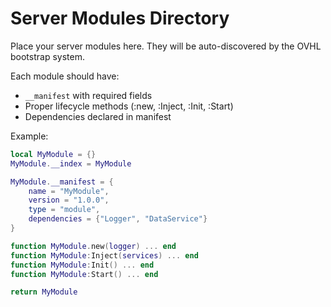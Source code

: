 # Server Modules Directory

Place your server modules here. They will be auto-discovered by the OVHL bootstrap system.

Each module should have:
- `__manifest` with required fields
- Proper lifecycle methods (:new, :Inject, :Init, :Start)
- Dependencies declared in manifest

Example:
```lua
local MyModule = {}
MyModule.__index = MyModule

MyModule.__manifest = {
    name = "MyModule",
    version = "1.0.0",
    type = "module",
    dependencies = {"Logger", "DataService"}
}

function MyModule.new(logger) ... end
function MyModule:Inject(services) ... end
function MyModule:Init() ... end
function MyModule:Start() ... end

return MyModule
